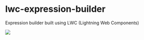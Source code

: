 # lwc-expression-builder
Expression builder built using LWC (Lightning Web Components)

<pre>
<img src="https://i.ibb.co/7zhDSQn/expression-builder.png" >
</pre>
